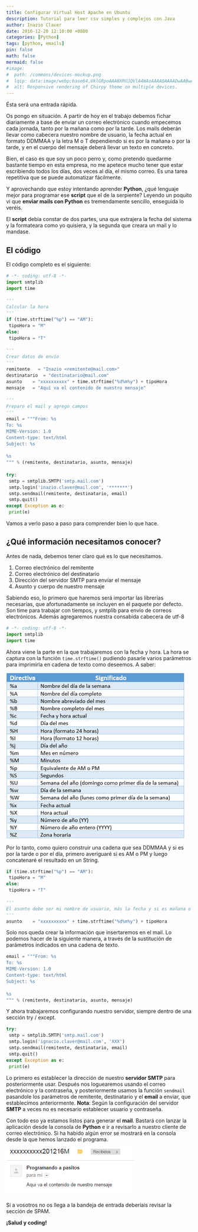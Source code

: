 ```yaml
---
title: Configurar Virtual Host Apache en Ubuntu
description: Tutorial para leer csv simples y complejos con Java
author: Inazio Claver
date: 2016-12-20 12:10:00 +0800
categories: [Python]
tags: [python, emails]
pin: false
math: false
mermaid: false
#image:
#  path: /commons/devices-mockup.png
#  lqip: data:image/webp;base64,UklGRpoAAABXRUJQVlA4WAoAAAAQAAAADwAABwAAQUxQSDIAAAARL0AmbZurmr57yyIiqE8oiG0bejIYEQTgqiDA9vqnsUSI6H+oAERp2HZ65qP/VIAWAFZQOCBCAAAA8AEAnQEqEAAIAAVAfCWkAALp8sF8rgRgAP7o9FDvMCkMde9PK7euH5M1m6VWoDXf2FkP3BqV0ZYbO6NA/VFIAAAA
#  alt: Responsive rendering of Chirpy theme on multiple devices.
---
```


Ésta será una entrada rápida.

Os pongo en situación. A partir de hoy en el trabajo debemos fichar diariamente a base de enviar un correo electrónico cuando empecemos cada jornada, tanto por la mañana como por la tarde. Los mails deberán llevar como cabecera nuestro nombre de usuario, la fecha actual en formato DDMMAA y la letra M o T dependiendo si es por la mañana o por la tarde, y en el cuerpo del mensaje deberá llevar un texto en concreto.

Bien, el caso es que soy un poco perro y, como pretendo quedarme bastante tiempo en esta empresa, no me apetece mucho tener que estar escribiendo todos los días, dos veces al día, el mismo correo. Es una tarea repetitiva que se puede automatizar fácilmente.

Y aprovechando que estoy intentando aprender **Python**, ¿qué lenguaje mejor para programar ese **script** que el de la serpiente? Leyendo un poquito vi que **enviar mails con Python** es tremendamente sencillo, enseguida lo veréis.

El **script** debía constar de dos partes, una que extrajera la fecha del sistema y la formateara como yo quisiera, y la segunda que creara un mail y lo mandase.

## El código

El código completo es el siguiente:

```python
# -*- coding: utf-8 -*-
import smtplib
import time

'''
Calcular la hora
'''
if (time.strftime("%p") == "AM"):
 tipoHora = "M"
else:
 tipoHora = "T"

'''
Crear datos de envío
'''
remitente   = "Inazio <remitente@mail.com>"
destinatario  = "destinatario@mail.com"
asunto    = "xxxxxxxxxx" + time.strftime("%d%m%y") + tipoHora
mensaje   = "Aquí va el contenido de nuestro mensaje"

'''
Preparo el mail y agrego campos
'''
email = """From: %s 
To: %s 
MIME-Version: 1.0 
Content-type: text/html 
Subject: %s 
 
%s
""" % (remitente, destinatario, asunto, mensaje)

try:
 smtp = smtplib.SMTP('smtp.mail.com')
 smtp.login('inazio.claver@mail.com', '*******')
 smtp.sendmail(remitente, destinatario, email)
 smtp.quit()
except Exception as e:
 print(e)
```

Vamos a verlo paso a paso para comprender bien lo que hace.

## ¿Qué información necesitamos conocer?

Antes de nada, debemos tener claro qué es lo que necesitamos.

1. Correo electrónico del remitente
2. Correo electrónico del destinatario
3. Dirección del servidor SMTP para envíar el mensaje
4. Asunto y cuerpo de nuestro mensaje

Sabiendo eso, lo primero que haremos será importar las librerías necesarias, que afortunadamente se incluyen en el paquete por defecto. Son time para trabajar con tiempos, y smtplib para envío de correos electrónicos. Además agregaremos nuestra consabida cabecera de utf-8

```python
# -*- coding: utf-8 -*-
import smtplib
import time
```

Ahora viene la parte en la que trabajaremos con la fecha y hora.
La hora se captura con la función ```time.strftime()``` pudiendo pasarle varios parámetros para imprimirla en cadena de texto como deseemos. A saber:

![time.strftime params](/img/posts/20161220_1.png)

Por lo tanto, como quiero construir una cadena que sea DDMMAA y si es por la tarde o por el día, primero averiguaré si es AM o PM y luego concatenaré el resultado en un String.

```python
if (time.strftime("%p") == "AM"):
 tipoHora = "M"
else:
 tipoHora = "T"

'''
El asunto debe ser mi nombre de usuario, más la fecha y si es mañana o tarde. Ej: xxxxxxxxxxxx201216M
'''
asunto    = "xxxxxxxxxx" + time.strftime("%d%m%y") + tipoHora
```

Solo nos queda crear la información que insertaremos en el mail. Lo podemos hacer de la siguiente manera, a través de la sustitución de parámetros indicados en una cadena de texto.

```python
email = """From: %s 
To: %s 
MIME-Version: 1.0 
Content-type: text/html 
Subject: %s
 
%s
""" % (remitente, destinatario, asunto, mensaje)
```

Y ahora trabajaremos configurando nuestro servidor, siempre dentro de una sección try / except.

```python
try:
 smtp = smtplib.SMTP('smtp.mail.com')
 smtp.login('ignacio.claver@mail.com', 'XXX')
 smtp.sendmail(remitente, destinatario, email)
 smtp.quit()
except Exception as e:
 print(e)
```

Lo primero es establecer la dirección de nuestro **servidor SMTP** para posteriormente usar. Después nos loguearemos usando el correo electrónico y la contraseña, y posteriormente usamos la función ```sendmail``` pasandole los parámetros de remitente, destinatario y el **email** a enviar, que establecimos anteriormente.
**Nota**: Según la configuración del servidor **SMTP** a veces no es necesario establecer usuario y contraseña.

Con todo eso ya estamos listos para generar el **mail**. Bastará con lanzar la aplicación desde la consola de **Python** e ir a revisarlo a nuestro cliente de correo electrónico. Si ha habido algún error se mostrará en la consola desde la que hemos lanzado el programa.

![envio de email con python](/img/posts/20161220_2.png)

Si a vosotros no os llega a la bandeja de entrada deberíais revisar la sección de SPAM.

**¡Salud y coding!**
